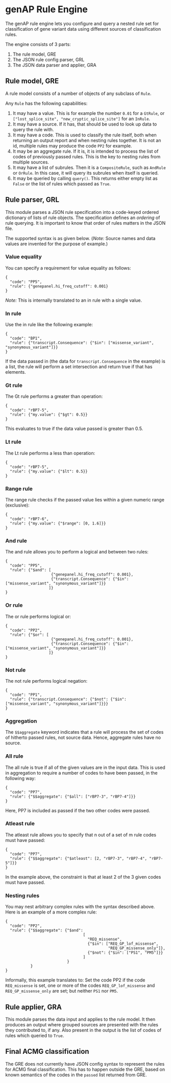 # genAP Rule Engine

The genAP rule engine lets you configure and query a nested rule set for classification of gene variant data using different sources of classification rules. 

The engine consists of 3 parts:

1. The rule model, GRE
2. The JSON rule config parser, GRL
3. The JSON data parser and applier, GRA

## Rule model, GRE

A rule model consists of a number of objects of any subclass of `Rule`.

Any `Rule` has the following capabilities:

1. It may have a value. This is for example the number `0.01` for a `GtRule`, or `["lost_splice_site", "new_cryptic_splice_site"]` for an `InRule`.
2. It may have a source. If it has, that should be used to look up data to query the rule with.
3. It may have a code. This is used to classify the rule itself, both when returning an output report and when nesting rules together. It is not an id, multiple rules may
produce the code `PP2` for example.
4. It may be an aggregate rule. If it is, it is intended to process the list of codes of previously passed rules. This is the key to nesting rules from multiple sources. 
5. It may have a list of subrules. Then it is a `CompositeRule`, such as `AndRule` or `OrRule`. In this case, it will query its subrules when itself is queried.
6. It may be queried by calling `query()`. This returns either empty list as `False` or the list of rules which passed as `True`.

## Rule parser, GRL

This module parses a JSON rule specification into a code-keyed ordered dictionary of lists of rule objects. The specification defines an *ordering* of rule querying. It is important to know that order of rules matters in the JSON file.

The supported syntax is as given below.
(*Note:* Source names and data values are invented for the purpose of example.)

### Value equality

You can specify a requirement for value equality as follows:

```
{
  "code": "PP5",
  "rule": {"genepanel.hi_freq_cutoff": 0.001}
}
```

*Note:* This is internally translated to an in rule with a single value.

### In rule

Use the in rule like the following example:

```
{
  "code": "BP1",
  "rule": {"transcript.Consequence": {"$in": ["missense_variant", "synonymous_variant"]}}        
}
```

If the data passed in (the data for `transcript.Consequence` in the example) is a list, the rule will perform a set intersection and return true if that has elements. 

### Gt rule

The Gt rule performs a greater than operation:

```
{
  "code": "rBP7-5",
  "rule": {"my.value": {"$gt": 0.5}}
}
```

This evaluates to true if the data value passed is greater than 0.5. 

### Lt rule

The Lt rule performs a less than operation:

```
{
  "code": "rBP7-5",
  "rule": {"my.value": {"$lt": 0.5}}
}
```

### Range rule

The range rule checks if the passed value lies within a given numeric range (exclusive):

```
{
  "code": "rBP7-6",
  "rule": {"my.value": {"$range": [0, 1.6]}}
}
```

### And rule

The and rule allows you to perform a logical and between two rules:

```
{
  "code": "PP5",
  "rule": {"$and": [
                    {"genepanel.hi_freq_cutoff": 0.001},
                    {"transcript.Consequence": {"$in": ["missense_variant", "synonymous_variant"]}}   
                   ]}
}
```

### Or rule

The or rule performs logical or:

```
{
  "code": "PP2",
  "rule": {"$or": [
                    {"genepanel.hi_freq_cutoff": 0.001},
                    {"transcript.Consequence": {"$in": ["missense_variant", "synonymous_variant"]}}   
                   ]}
}
```

### Not rule

The not rule performs logical negation:

```
{
  "code": "PP1",
  "rule": {"transcript.Consequence": {"$not": {"$in": ["missense_variant", "synonymous_variant"]}}}
}
```

### Aggregation

The `$$aggregate` keyword indicates that a rule will process the set of codes of hitherto passed rules, not source data. Hence, aggregate rules have no source. 

### All rule

The all rule is true if all of the given values are in the input data. This is used in aggregation to require a number of codes to have been passed, in the following way:

```
{
  "code": "PP7",
  "rule": {"$$aggregate": {"$all": ["rBP7-3", "rBP7-4"]}}
}
```

Here, PP7 is included as passed if the two other codes were passed. 

### Atleast rule

The atleast rule allows you to specify that n out of a set of m rule codes must have passed:

```
{
  "code": "PP7",
  "rule": {"$$aggregate": {"$atleast": [2, "rBP7-3", "rBP7-4", "rBP7-5"]}}
}
```

In the example above, the constraint is that at least 2 of the 3 given codes must have passed.

### Nesting rules

You may nest arbitrary complex rules with the syntax described above. Here is an example of a more complex rule:

```
{
  "code": "PP2",
  "rule": {"$$aggregate": {"$and":
                                  [
                                    "REQ_missense",
                                    {"$in": ["REQ_GP_lof_missense", 
                                             "REQ_GP_missense_only"]},
                                    {"$not": {"$in": ["PS1", "PM5"]}}
                                  ]
                           }
           }
}
```

Informally, this example translates to: Set the code PP2 if the code `REQ_missense` is set, one or more of the codes `REQ_GP_lof_missense` and `REQ_GP_missense_only` are set; but neither `PS1` nor `PM5`.

## Rule applier, GRA

This module parses the data input and applies to the rule model. It then produces an output where grouped sources are presented with the rules they contributed to, if any. Also present in the output is the list of codes of rules which queried to `True`.

## Final ACMG classification

The GRE does not currently have JSON config syntax to represent the rules for ACMG final classification. This has to happen outside the GRE, based on known semantics of the codes in the `passed` list returned from GRE. 

